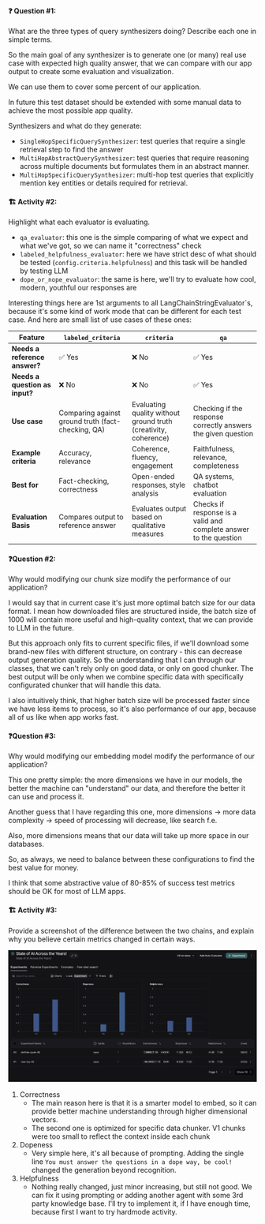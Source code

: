 #### ❓ Question #1:

What are the three types of query synthesizers doing? Describe each one in simple terms.

So the main goal of any synthesizer is to generate one (or many) real use case with expected high quality answer, 
that we can compare with our app output to create some evaluation and visualization. 

We can use them to cover some percent of our application.

In future this test dataset should be extended with some manual data to achieve the most possible app quality.

Synthesizers and what do they generate:
- `SingleHopSpecificQuerySynthesizer`: test queries that require a single retrieval step to find the answer
- `MultiHopAbstractQuerySynthesizer`: test queries that require reasoning across multiple documents but formulates them in an abstract manner.
- `MultiHopSpecificQuerySynthesizer`: multi-hop test queries that explicitly mention key entities or details required for retrieval.

#### 🏗️ Activity #2:

Highlight what each evaluator is evaluating.

- `qa_evaluator`: this one is the simple comparing of what we expect and what we've got, so we can name it "correctness" check
- `labeled_helpfulness_evaluator`: here we have strict desc of what should be tested (`config.criteria.helpfulness`) and this task will be handled by testing LLM
- `dope_or_nope_evaluator`: the same is here, we'll try to evaluate how cool, modern, youthful our responses are

Interesting things here are 1st arguments to all LangChainStringEvaluator`s, because it's some kind of work mode that can be different for each test case. And here are small list of use cases of these ones:

| Feature              | `labeled_criteria` | `criteria` | `qa` |
|----------------------|-------------------|------------|------|
| **Needs a reference answer?** | ✅ Yes  | ❌ No | ✅ Yes |
| **Needs a question as input?** | ❌ No  | ❌ No | ✅ Yes |
| **Use case** | Comparing against ground truth (fact-checking, QA) | Evaluating quality without ground truth (creativity, coherence) | Checking if the response correctly answers the given question |
| **Example criteria** | Accuracy, relevance | Coherence, fluency, engagement | Faithfulness, relevance, completeness |
| **Best for** | Fact-checking, correctness | Open-ended responses, style analysis | QA systems, chatbot evaluation |
| **Evaluation Basis** | Compares output to reference answer | Evaluates output based on qualitative measures | Checks if response is a valid and complete answer to the question |

#### ❓Question #2:

Why would modifying our chunk size modify the performance of our application?

I would say that in current case it's just more optimal batch size for our data format.
I mean how downloaded files are structured inside, the batch size of 1000 will contain more useful and high-quality context, 
that we can provide to LLM in the future.

But this approach only fits to current specific files, if we'll download some brand-new files with different structure, 
on contrary - this can decrease output generation quality. So the understanding that I can through our classes, that we can't 
rely only on good data, or only on good chunker. The best output will be only when we combine specific data with 
specifically configurated chunker that will handle this data.

I also intuitively think, that higher batch size will be processed faster since we have less items to process, 
so it's also performance of our app, because all of us like when app works fast.

#### ❓Question #3:

Why would modifying our embedding model modify the performance of our application?

This one pretty simple: the more dimensions we have in our models, the better the machine can "understand" our data, 
and therefore the better it can use and process it.

Another guess that I have regarding this one, more dimensions -> more data complexity -> speed of processing will decrease, like search f.e.

Also, more dimensions means that our data will take up more space in our databases.

So, as always, we need to balance between these configurations to find the best value for money.

I think that some abstractive value of 80-85% of success test metrics should be OK for most of LLM apps.

#### 🏗️ Activity #3:

Provide a screenshot of the difference between the two chains, and explain why you believe certain metrics changed in certain ways.

![img](Screenshot_LangSmith_Compare.png)

1. Correctness
    - The main reason here is that it is a smarter model to embed, so it can provide better machine understanding through higher dimensional vectors.
    - The second one is optimized for specific data chunker. V1 chunks were too small to reflect the context inside each chunk
2. Dopeness
    - Very simple here, it's all because of prompting. Adding the single line `You must answer the questions in a dope way, be cool!` changed the generation beyond recognition.
3. Helpfulness
    - Nothing really changed, just minor increasing, but still not good. We can fix it using prompting or adding another agent with some 3rd party knowledge base. I'll try to implement it, if I have enough time, because first I want to try hardmode activity.

